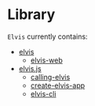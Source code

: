 # Library

`Elvis` currently contains:

+ [elvis][elvis]
  + [elvis-web][elvis-web]
+ [elvis.js][elvis.js]
  + [calling-elvis][calling-elvis]
  + [create-elvis-app][create-elvis-app]
  + [elvis-cli][elvis-cli]

[elvis]: https://github.com/clearloop/elvis
[elvis-web]: https://github.com/clearloop/elvis/tree/master/web
[elvis.js]: https://github.com/clearloop/elvis.js
[calling-elvis]: https://github.com/clearloop/elvis.js/tree/master/packages/calling-elvis
[create-elvis-app]: https://github.com/clearloop/elvis.js/tree/master/packages/calling-elvis
[elvis-cli]: https://github.com/clearloop/elvis.js/tree/master/packages/elvis-cli

